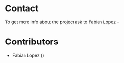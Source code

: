 # Contact 

 To get more info about the project ask to Fabian Lopez - 

# Contributors 

+ Fabian Lopez ()